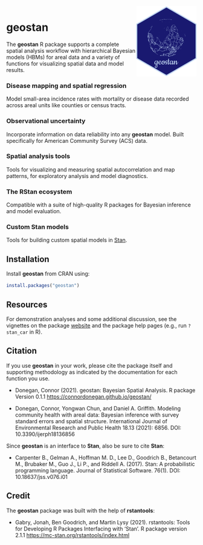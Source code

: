 
<!-- README.md is generated from README.Rmd. Please edit that file -->

<img src="man/figures/logo.png" align="right" width="160" />

# geostan

The **geostan** R package supports a complete spatial analysis workflow
with hierarchical Bayesian models (HBMs) for areal data and a variety of
functions for visualizing spatial data and model results.

### Disease mapping and spatial regression

Model small-area incidence rates with mortality or disease data recorded
across areal units like counties or census tracts.

### Observational uncertainty

Incorporate information on data reliability into any **geostan** model.
Built specifically for American Community Survey (ACS) data.

### Spatial analysis tools

Tools for visualizing and measuring spatial autocorrelation and map
patterns, for exploratory analysis and model diagnostics.

### The RStan ecosystem

Compatible with a suite of high-quality R packages for Bayesian
inference and model evaluation.

### Custom Stan models

Tools for building custom spatial models in
[Stan](https://mc-stan.org/).

## Installation

Install **geostan** from CRAN using:

``` r
install.packages("geostan")
```

## Resources

For demonstration analyses and some additional discussion, see the
vignettes on the package
[website](https://connordonegan.github.io/geostan/) and the package help
pages (e.g., run `?stan_car` in R).

## Citation

If you use **geostan** in your work, please cite the package itself and
supporting methodology as indicated by the documentation for each
function you use.

  - Donegan, Connor (2021). geostan: Bayesian Spatial Analysis. R
    package Version 0.1.1 <https://connordonegan.github.io/geostan/>

  - Donegan, Connor, Yongwan Chun, and Daniel A. Griffith. Modeling
    community health with areal data: Bayesian inference with survey
    standard errors and spatial structure. International Journal of
    Environmental Research and Public Health 18.13 (2021): 6856. DOI:
    10.3390/ijerph18136856

Since **geostan** is an interface to **Stan**, also be sure to cite
**Stan**:

  - Carpenter B., Gelman A., Hoffman M. D., Lee D., Goodrich B.,
    Betancourt M., Brubaker M., Guo J., Li P., and Riddell A. (2017).
    Stan: A probabilistic programming language. Journal of Statistical
    Software. 76(1). DOI: 10.18637/jss.v076.i01

## Credit

The **geostan** package was built with the help of **rstantools**:

  - Gabry, Jonah, Ben Goodrich, and Martin Lysy (2021). rstantools:
    Tools for Developing R Packages Interfacing with ‘Stan’. R package
    version 2.1.1 <https://mc-stan.org/rstantools/index.html>
